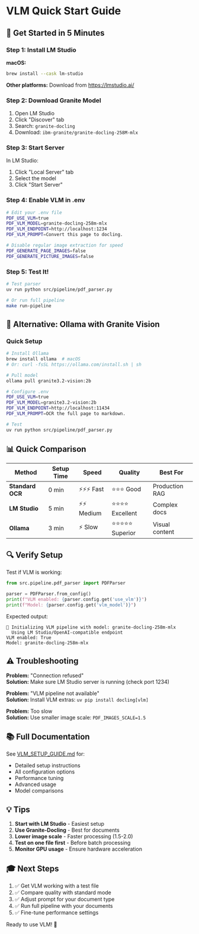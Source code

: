# VLM Quick Start Guide

## 🚀 Get Started in 5 Minutes

### Step 1: Install LM Studio

**macOS:**
```bash
brew install --cask lm-studio
```

**Other platforms:** Download from https://lmstudio.ai/

### Step 2: Download Granite Model

1. Open LM Studio
2. Click "Discover" tab
3. Search: `granite-docling`
4. Download: `ibm-granite/granite-docling-258M-mlx`

### Step 3: Start Server

In LM Studio:
1. Click "Local Server" tab
2. Select the model
3. Click "Start Server"

### Step 4: Enable VLM in .env

```bash
# Edit your .env file
PDF_USE_VLM=true
PDF_VLM_MODEL=granite-docling-258m-mlx
PDF_VLM_ENDPOINT=http://localhost:1234
PDF_VLM_PROMPT=Convert this page to docling.

# Disable regular image extraction for speed
PDF_GENERATE_PAGE_IMAGES=false
PDF_GENERATE_PICTURE_IMAGES=false
```

### Step 5: Test It!

```bash
# Test parser
uv run python src/pipeline/pdf_parser.py

# Or run full pipeline
make run-pipeline
```

## 🎯 Alternative: Ollama with Granite Vision

### Quick Setup

```bash
# Install Ollama
brew install ollama  # macOS
# Or: curl -fsSL https://ollama.com/install.sh | sh

# Pull model
ollama pull granite3.2-vision:2b

# Configure .env
PDF_USE_VLM=true
PDF_VLM_MODEL=granite3.2-vision:2b
PDF_VLM_ENDPOINT=http://localhost:11434
PDF_VLM_PROMPT=OCR the full page to markdown.

# Test
uv run python src/pipeline/pdf_parser.py
```

## 📊 Quick Comparison

| Method | Setup Time | Speed | Quality | Best For |
|--------|------------|-------|---------|----------|
| **Standard OCR** | 0 min | ⚡⚡⚡ Fast | ⭐⭐⭐ Good | Production RAG |
| **LM Studio** | 5 min | ⚡⚡ Medium | ⭐⭐⭐⭐ Excellent | Complex docs |
| **Ollama** | 3 min | ⚡ Slow | ⭐⭐⭐⭐⭐ Superior | Visual content |

## 🔍 Verify Setup

Test if VLM is working:

```python
from src.pipeline.pdf_parser import PDFParser

parser = PDFParser.from_config()
print(f"VLM enabled: {parser.config.get('use_vlm')}")
print(f"Model: {parser.config.get('vlm_model')}")
```

Expected output:
```
🤖 Initializing VLM pipeline with model: granite-docling-258m-mlx
  Using LM Studio/OpenAI-compatible endpoint
VLM enabled: True
Model: granite-docling-258m-mlx
```

## ⚠️ Troubleshooting

**Problem:** "Connection refused"  
**Solution:** Make sure LM Studio server is running (check port 1234)

**Problem:** "VLM pipeline not available"  
**Solution:** Install VLM extras: `uv pip install docling[vlm]`

**Problem:** Too slow  
**Solution:** Use smaller image scale: `PDF_IMAGES_SCALE=1.5`

## 📚 Full Documentation

See [VLM_SETUP_GUIDE.md](./VLM_SETUP_GUIDE.md) for:
- Detailed setup instructions
- All configuration options
- Performance tuning
- Advanced usage
- Model comparisons

## 💡 Tips

1. **Start with LM Studio** - Easiest setup
2. **Use Granite-Docling** - Best for documents
3. **Lower image scale** - Faster processing (1.5-2.0)
4. **Test on one file first** - Before batch processing
5. **Monitor GPU usage** - Ensure hardware acceleration

## 🎓 Next Steps

1. ✅ Get VLM working with a test file
2. ✅ Compare quality with standard mode
3. ✅ Adjust prompt for your document type
4. ✅ Run full pipeline with your documents
5. ✅ Fine-tune performance settings

Ready to use VLM! 🚀

